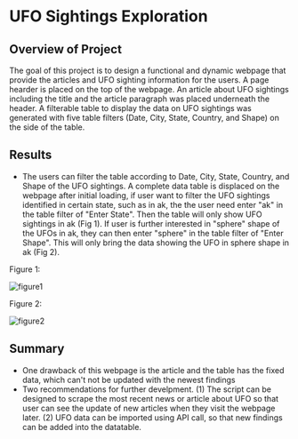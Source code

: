 # UFO Sightings Exploration

## **Overview of Project**
  The goal of this project is to design a functional and dynamic webpage that provide the articles and UFO sighting information for the users. A page hearder is placed on the top of the webpage. An article about UFO sightings including the title and the article paragraph was placed underneath the header. A filterable table to display the data on UFO sightings was generated with five table filters (Date, City, State, Country, and Shape) on the side of the table.
  
  
## **Results**
- The users can filter the table according to Date, City, State, Country, and Shape of the UFO sightings. A complete data table is displaced on the webpage after initial loading, if user want to filter the UFO sightings identified in certain state, such as in ak, the the user need enter "ak" in the table filter of "Enter State". Then the table will only show UFO sightings in ak (Fig 1). If user is further interested in "sphere" shape of the UFOs in ak, they can then enter "sphere" in the table filter of "Enter Shape". This will only bring the data showing the UFO in sphere shape in ak (Fig 2).

Figure 1:

![figure1](https://user-images.githubusercontent.com/90361056/144730580-e3d08b81-447e-4e6a-ab20-cd9c1fd30a17.PNG)


Figure 2:

![figure2](https://user-images.githubusercontent.com/90361056/144730584-8b2d3393-79a2-42d1-bcb2-8b2182176ff8.PNG)


## **Summary**
- One drawback of this webpage is the article and the table has the fixed data, which can't not be updated with the newest findings
- Two recommendations for further develpment. (1) The script can be designed to scrape the most recent news or article about UFO so that user can see the update of new articles when they visit the webpage later. (2) UFO data can be imported using API call, so that new findings can be added into the datatable. 
